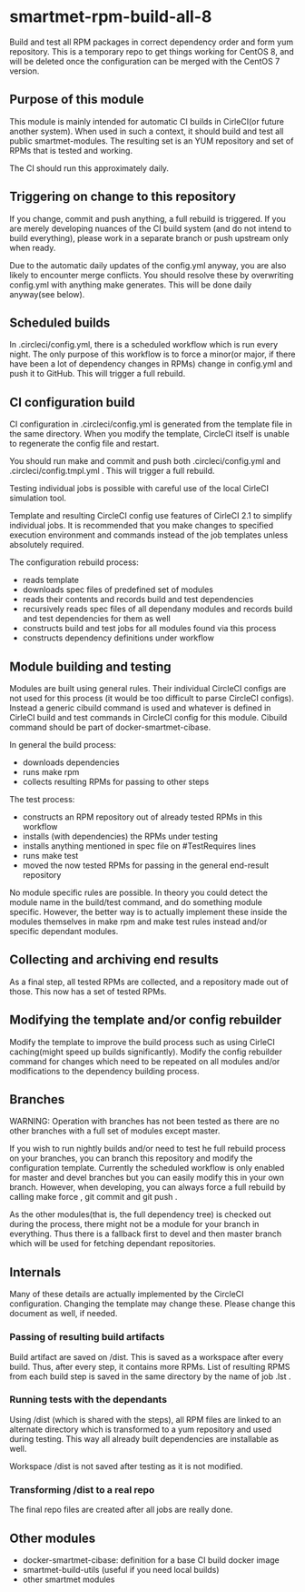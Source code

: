 # smartmet-rpm-build-all-8

Build and test all RPM packages in correct dependency order and form yum repository. This is a temporary repo to get things working for CentOS 8, and will be deleted once the configuration can be merged with the CentOS 7 version.

## Purpose of this module

This module is mainly intended for automatic CI builds in CirleCI(or future another system).
When used in such a context, it should build and test all public smartmet-modules. The resulting set
is an YUM repository and set of RPMs that is tested and working.

The CI should run this approximately daily.

## Triggering on change to this repository

If you change, commit and push anything, a full rebuild is triggered. If you are merely developing nuances of the
CI build system (and do not intend to build everything), please work in a separate branch or push upstream only
when ready.

Due to the automatic daily updates of the config.yml anyway, you are also likely to encounter merge conflicts.
You should resolve these by overwriting config.yml with anything make generates. This will be done daily anyway(see below).

## Scheduled builds

In .circleci/config.yml, there is a scheduled workflow which is run every night.
The only purpose of this workflow is to force a minor(or major, if there have been a lot of dependency changes
in RPMs) change in config.yml and push it to GitHub.
This will trigger a full rebuild.

## CI configuration build

CI configuration in .circleci/config.yml is generated from the template file in the same directory.
When you modify the template, CircleCI itself is unable to regenerate the config file and restart.

You should run make and commit and push both .circleci/config.yml and .circleci/config.tmpl.yml .
This will trigger a full rebuild.

Testing individual jobs is possible with careful use of the local CirleCI simulation tool.

Template and resulting CircleCI config use features of CirleCI 2.1 to simplify individual jobs.
It is recommended that you make changes to specified execution environment and commands instead of the job templates
unless absolutely required.

The configuration rebuild process:
* reads template
* downloads spec files of predefined set of modules
* reads their contents and records build and test dependencies
* recursively reads spec files of all dependany modules and records build and test dependencies for them as well
* constructs build and test jobs for all modules found via this process
* constructs dependency definitions under workflow

## Module building and testing

Modules are built using general rules. Their individual CircleCI configs are not used for this process (it would
be too difficult to parse CircleCI configs). Instead a generic cibuild command is used and whatever is defined
in CirleCI build and test commands in CircleCI config for this module. Cibuild command should be part of
docker-smartmet-cibase.

In general the build process:
* downloads dependencies
* runs make rpm
* collects resulting RPMs for passing to other steps

The test process:
* constructs an RPM repository out of already tested RPMs in this workflow
* installs (with dependencies) the RPMs under testing
* installs anything mentioned in spec file on #TestRequires lines
* runs make test
* moved the now tested RPMs for passing in the general end-result repository

No module specific rules are possible. In theory you could detect the module name in the build/test command, and
do something module specific. However, the better way is to actually implement these inside the modules
themselves in make rpm and make test rules instead and/or specific dependant modules.

## Collecting and archiving end results

As a final step, all tested RPMs are collected, and a repository made out of those.
This now has a set of tested RPMs.

## Modifying the template and/or config rebuilder

Modify the template to improve the build process such as using CirleCI caching(might speed up builds significantly).
Modify the config rebuilder command for changes which need to be repeated on all modules and/or modifications to the
dependency building process.

## Branches

WARNING: Operation with branches has not been tested as there are no other branches with a full set of modules except master.

If you wish to run nightly builds and/or need to test he full rebuild process on your branches, you can branch
this repository and modify the configuration template. Currently the scheduled workflow is only enabled for master and devel
branches but you can easily modify this in your own branch. However, when developing, you can always force a full
rebuild by calling make force , git commit and git push .

As the other modules(that is, the full dependency tree) is checked out during the process, there might not be a module
for your branch in everything. Thus there is a fallback first to devel and then master branch which will be used for
fetching dependant repositories.

## Internals

Many of these details are actually implemented by the CircleCI configuration. Changing the template may change these.
Please change this document as well, if needed.

### Passing of resulting build artifacts

Build artifact are saved on /dist. This is saved as a workspace after every build. Thus, after every step,
it contains more RPMs. List of resulting RPMS from each build step is saved in the same directory
by the name of job .lst .

### Running tests with the dependants

Using /dist (which is shared with the steps), all RPM files are linked to an alternate directory which is transformed
to a yum repository and used during testing. This way all already built dependencies are installable as well.

Workspace /dist is not saved after testing as it is not modified.

### Transforming /dist to a real repo

The final repo files are created after all jobs are really done.


## Other modules

* docker-smartmet-cibase: definition for a base CI build docker image
* smartmet-build-utils (useful if you need local builds)
* other smartmet modules
